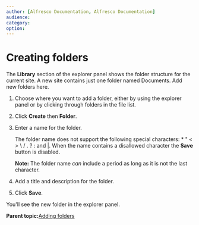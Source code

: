 ```yaml
---
author: [Alfresco Documentation, Alfresco Documentation]
audience: 
category: 
option: 
---
```


# Creating folders

The **Library** section of the explorer panel shows the folder structure for the current site. A new site contains just one folder named Documents. Add new folders here.

1.  Choose where you want to add a folder, either by using the explorer panel or by clicking through folders in the file list.

2.  Click **Create** then **Folder**.

3.  Enter a name for the folder.

    The folder name does not support the following special characters: \* " < \> \\ / . ? : and \|. When the name contains a disallowed character the **Save** button is disabled.

    **Note:** The folder name *can* include a period as long as it is not the last character.

4.  Add a title and description for the folder.

5.  Click **Save**.


You'll see the new folder in the explorer panel.

**Parent topic:**[Adding folders](../concepts/library-add-folders.md)

